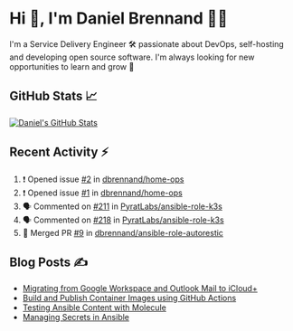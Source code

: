 # Hi 👋, I'm Daniel Brennand 👨‍💻

I'm a Service Delivery Engineer 🛠 passionate about DevOps, self-hosting and developing open source software. I'm always looking for new opportunities to learn and grow 🌱

## GitHub Stats 📈

[![Daniel's GitHub Stats](https://github-readme-stats-dbrennand.vercel.app/api?username=dbrennand&show_icons=true&count_private=true&hide_border=true&theme=dark)](https://github.com/anuraghazra/github-readme-stats)

## Recent Activity ⚡

<!--START_SECTION:activity-->
1. ❗ Opened issue [#2](https://github.com/dbrennand/home-ops/issues/2) in [dbrennand/home-ops](https://github.com/dbrennand/home-ops)
2. ❗ Opened issue [#1](https://github.com/dbrennand/home-ops/issues/1) in [dbrennand/home-ops](https://github.com/dbrennand/home-ops)
3. 🗣 Commented on [#211](https://github.com/PyratLabs/ansible-role-k3s/issues/211#issuecomment-1867588540) in [PyratLabs/ansible-role-k3s](https://github.com/PyratLabs/ansible-role-k3s)
4. 🗣 Commented on [#218](https://github.com/PyratLabs/ansible-role-k3s/issues/218#issuecomment-1856273744) in [PyratLabs/ansible-role-k3s](https://github.com/PyratLabs/ansible-role-k3s)
5. 🎉 Merged PR [#9](https://github.com/dbrennand/ansible-role-autorestic/pull/9) in [dbrennand/ansible-role-autorestic](https://github.com/dbrennand/ansible-role-autorestic)
<!--END_SECTION:activity-->

## Blog Posts ✍

<!-- BLOG-POST-LIST:START -->
- [Migrating from Google Workspace and Outlook Mail to iCloud+](https://danielbrennand.com/blog/google-outlook-to-icloud+/)
- [Build and Publish Container Images using GitHub Actions](https://danielbrennand.com/blog/build-and-publish-container-image-gha/)
- [Testing Ansible Content with Molecule](https://danielbrennand.com/blog/testing-ansible-content/)
- [Managing Secrets in Ansible](https://danielbrennand.com/blog/managing-secrets-in-ansible/)
<!-- BLOG-POST-LIST:END -->
